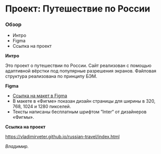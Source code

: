 # Проект: Путешествие по России

### Обзор
* Интро
* Figma
* Ссылка на проект

**Интро**

Это проект о путешествии по России.
Сайт реализован с помощью адаптивной вёрстки под популярные разрешения экранов.
Файловая структура реализована по принципу БЭМ.

**Figma**

* [Ссылка на макет в Figma](https://www.figma.com/file/5S2WSbEFL6awjVWJ0NWL8Q/Sprint-3_-Russia-_-desktop-mobile?node-id=28503%3A0)
* В макете в «Фигме» показан дизайн страницы для ширины в 320, 768, 1024 и 1280 пикселей. 
* Тексты написаны бесплатным шрифтом ”Inter“ от дизайнеров «Фигмы».

**Ссылка на проект**

https://vladimirveter.github.io/russian-travel/index.html

*Владимир.*


